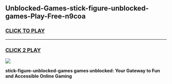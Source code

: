 
## Unblocked-Games-stick-figure-unblocked-games-Play-Free-n9coa
<h3>
<a href="https://premium76.site?title=stick-figure-unblocked-games&ref=17A">CLICK TO PLAY</a></h3>
<hr>

<h3>
<a href="https://premium76.site?title=stick-figure-unblocked-games&ref=17A">CLICK 2 PLAY</a>
  
</h3>

<a href="https://premium76.site?title=stick-figure-unblocked-games&ref=17A"><img src="https://clearcache.store/games.png"></a>


**stick-figure-unblocked-games games unblocked: Your Gateway to Fun and Accessible Online Gaming**
